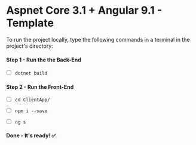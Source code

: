 # Aspnet Core 3.1 + Angular 9.1 - Template

To run the project locally, type the following commands in a terminal in the project's directory:

#### Step 1 - Run the the Back-End
- [ ] ```dotnet build```

#### Step 2 - Run the Front-End
- [ ] ```cd ClientApp/```

- [ ] ```npm i --save```

- [ ] ```ng s```

#### Done - It's ready! ✅
